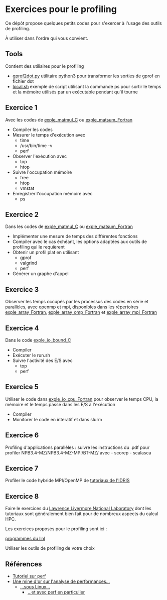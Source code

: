 # Exercices pour le profiling

Ce dépôt propose quelques petits codes pour s'exercer à l'usage des outils de profiling. 

À utiliser dans l'ordre qui vous convient. 

## Tools 

Contient des utiliaires pour le profiling

- [gprof2dot.py](Tools/gprof2dot.py) utilitaire python3 pour transformer les sorties de gprof en fichier dot
- [local.sh](Tools/local.sh) exemple de script utilisant la commande ps pour sortir le temps et la mémoire utilisés par un exécutable pendant qu'il tourne

## Exercice 1

Avec les codes de [exple_matmul_C](exple_matmul_C) ou [exple_matsum_Fortran](exple_matsum_Fortran)

- Compiler les codes
- Mesurer le temps d'exécution avec 
    - time
    - /usr/bin/time -v
    - perf
- Observer l'exécution avec 
    - top 
    - htop
- Suivre l'occupation mémoire 
    - free 
    - htop 
    - vmstat
- Enregistrer l'occupation mémoire avec 
    - ps

## Exercice 2

Dans les codes de [exple_matmul_C](exple_matmul_C) ou [exple_matsum_Fortran](exple_matsum_Fortran)

- Implémenter une mesure de temps des différentes fonctions 
- Compiler avec le cas échéant, les options adaptées aux outils de profiling qui le requièrent
- Obtenir un profil plat en utilisant 
    - gprof
    - valgrind 
    - perf
- Générer un graphe d'appel

## Exercice 3

Observer les temps occupés par les processus des codes en série et parallèles, avec openmp et mpi, disponibles dans les répertoires [exple_array_Fortran](exple_array_Fortran), [exple_array_omp_Fortran](exple_array_omp_Fortran) et [exple_array_mpi_Fortran](exple_array_mpi_Fortran)

## Exercice 4

Dans le code [exple_io_bound_C](exple_io_bound_C)

- Compiler 
- Exécuter le run.sh
- Suivre l'activité des E/S avec 
    - top
    - perf

## Exercice 5

Utiliser le code dans [exple_io_cpu_Fortran](exple_io_cpu_Fortran) pour observer le temps CPU, la mémoire et le temps passé dans les E/S à l'exécution

- Compiler 
- Monitorer le code en interatif et dans slurm

## Exercice 6

Profiling d'applications parallèles : suivre les instructions du .pdf pour profiler NPB3.4-MZ/NPB3.4-MZ-MPI/BT-MZ/ avec 
    - scorep
    - scalasca

## Exercice 7 

Profiler le code hybride MPI/OpenMP de [tutoriaux de l'IDRIS](http://www.idris.fr/formations/hybride/#travaux_pratiques)

## Exercice 8

Faire le exercices du [Lawrence Livermore National Laboratory](https://hpc.llnl.gov/training/tutorials) dont les tutoriaux sont généralement bien fait pour de nombreux aspects du calcul HPC. 

Les exercices proposés pour le profiling sont ici :

[programmes du llnl](https://computing.llnl.gov/tutorials/performance_tools/exercise.html)

Utiliser les outils de profiling de votre choix


## Références

- [Tutoriel sur perf](https://twiki.cern.ch/twiki/bin/view/LHCb/CodeAnalysisTools#CPU_assisted_performance_analysi)
- [Une mine d'or sur l'analyse de performances...](http://www.brendangregg.com/)
    - [...sous Linux...](http://www.brendangregg.com/linuxperf.html)
        - [...et avec perf en particulier](http://www.brendangregg.com/perf.html)